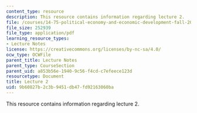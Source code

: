 ```yaml
---
content_type: resource
description: This resource contains information regarding lecture 2.
file: /courses/14-75-political-economy-and-economic-development-fall-2012/9b60827b2c3b9451db47fd92163060ba_MIT14_75F12_Lec2.pdf
file_size: 252939
file_type: application/pdf
learning_resource_types:
- Lecture Notes
license: https://creativecommons.org/licenses/by-nc-sa/4.0/
ocw_type: OCWFile
parent_title: Lecture Notes
parent_type: CourseSection
parent_uid: a853b56e-1940-9c56-f4cd-c7efeece123d
resourcetype: Document
title: Lecture 2
uid: 9b60827b-2c3b-9451-db47-fd92163060ba
---
```

This resource contains information regarding lecture 2.
